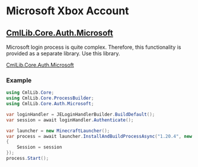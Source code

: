 # Microsoft Xbox Account

## [CmlLib.Core.Auth.Microsoft](../../auth.microsoft/cmllib.core.auth.microsoft/README.md)

Microsoft login process is quite complex. Therefore, this functionality is provided as a separate library. Use this library.

[CmlLib.Core.Auth.Microsoft](../../auth.microsoft/cmllib.core.auth.microsoft/README.md)

### **Example**

```csharp
using CmlLib.Core;
using CmlLib.Core.ProcessBuilder;
using CmlLib.Core.Auth.Microsoft;

var loginHandler = JELoginHandlerBuilder.BuildDefault();
var session = await loginHandler.Authenticate();

var launcher = new MinecraftLauncher();
var process = await launcher.InstallAndBuildProcessAsync("1.20.4", new MLaunchOption
{
    Session = session
});
process.Start();
```
